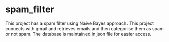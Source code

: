 # spam_filter
This project has a spam filter using Naive Bayes approach.
This project connects with gmail and retrieves emails and then categorise them as spam or not spam.
The database is maintained in json file for easier access.
